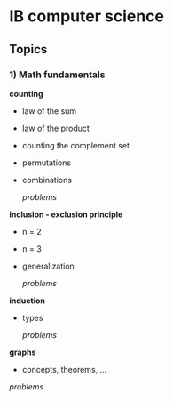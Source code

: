 # IB computer science

## Topics
### 1) Math fundamentals

**counting**
- law of the sum
- law of the product
- counting the complement set
- permutations
- combinations

    *problems*

**inclusion - exclusion principle**
- n = 2
- n = 3
- generalization

    *problems*

**induction**
- types

    *problems*

**graphs**
- concepts, theorems, ...

*problems*
